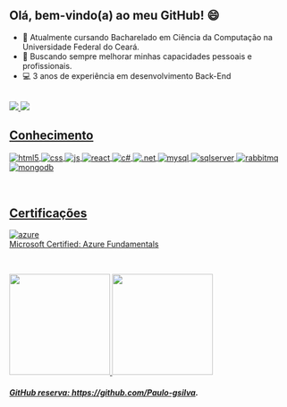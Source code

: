 ## Olá, bem-vindo(a) ao meu GitHub! 😄

- :brain: Atualmente cursando Bacharelado em Ciência da Computação na Universidade Federal do Ceará.
- :dart: Buscando sempre melhorar minhas capacidades pessoais e profissionais.
- 💻 3 anos de experiência em desenvolvimento Back-End
<br/>
<a href = "https://t.me/PauloGonc4"><img src = "https://img.shields.io/badge/Telegram-2CA5E0?style=for-the-badge&logo=telegram&logoColor=white">
<a href = "https://www.linkedin.com/in/paulo-gsgoncalves/"><img src = "https://img.shields.io/badge/LinkedIn-0077B5?style=for-the-badge&logo=linkedin&logoColor=white">

## Conhecimento
<div style="display: inline_block" align="left">
<img align="center" alt="html5" src="https://img.shields.io/badge/HTML5-E34F26?style=for-the-badge&logo=html5&logoColor=white" />
<img align="center" alt="css" src="https://img.shields.io/badge/CSS3-1572B6?style=for-the-badge&logo=css3&logoColor=white" />
<img align="center" alt="js" src="https://img.shields.io/badge/JavaScript-F7DF1E?style=for-the-badge&logo=javascript&logoColor=black" />
<img align="center" alt="react" src="https://img.shields.io/badge/React-20232A?style=for-the-badge&logo=react&logoColor=61DAFB" />
<img align="center" alt="c#" src="https://img.shields.io/badge/C%23-239120?style=for-the-badge&logo=c-sharp&logoColor=white" />  
<img align="center" alt=".net" src="https://img.shields.io/badge/.NET-5C2D91?style=for-the-badge&logo=.net&logoColor=white" />  
<img align="center" alt="mysql" src="https://img.shields.io/badge/MySQL-4479A1?style=for-the-badge&logo=mysql&logoColor=white" />  
<img align="center" alt="sqlserver" src="https://img.shields.io/badge/SQL%20Server-CC2927?style=for-the-badge&logo=microsoft-sql-server&logoColor=white" />  
<img align="center" alt="rabbitmq" src="https://img.shields.io/badge/Rabbitmq-FF6600?style=for-the-badge&logo=rabbitmq&logoColor=white" />  
<img align="center" alt="mongodb" src="https://img.shields.io/badge/MongoDB-%234ea94b.svg?style=for-the-badge&logo=mongodb&logoColor=white" /> 
 <p><br></p>
</div>

## Certificações
<div style="display: inline_block" align="left">
<img align="center" alt="azure" src="https://img.shields.io/badge/azure-%230072C6.svg?style=for-the-badge&logo=microsoftazure&logoColor=white" />
<br>
<a href="https://learn.microsoft.com/pt-br/users/pauloguilhermegoncalves/credentials/8ba229f263ec9563?ref=https%3A%2F%2Fwww.linkedin.com%2F"> Microsoft Certified: Azure Fundamentals
<p><br></p>
</div>

<div>
  <a href="https://github.com/PauloGoncalvesDev">
  <img height="180em" src="https://github-readme-stats.vercel.app/api?username=PauloGoncalvesDev&show_icons=true&theme=dracula&include_all_commits=true&count_private=true"/>
  <img height="180em" src="https://github-readme-stats.vercel.app/api/top-langs/?username=PauloGoncalvesDev&layout=compact&langs_count=4&theme=dracula"/>
</div>

##### GitHub reserva: https://github.com/Paulo-gsilva.
